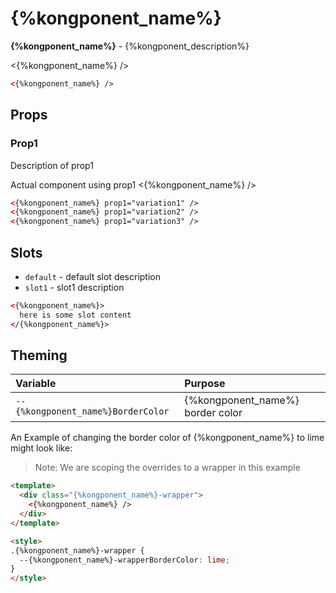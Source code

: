 # {%kongponent_name%}

**{%kongponent_name%}** - {%kongponent_description%}

<{%kongponent_name%} />
```html
<{%kongponent_name%} />
```

## Props
### Prop1
Description of prop1

Actual component using prop1
<{%kongponent_name%} />

```html
<{%kongponent_name%} prop1="variation1" />
<{%kongponent_name%} prop1="variation2" />
<{%kongponent_name%} prop1="variation3" />
```

## Slots
- `default` - default slot description
- `slot1` - slot1 description

```html
<{%kongponent_name%}>
  here is some slot content
</{%kongponent_name%}>
```

## Theming
| Variable | Purpose
|:-------- |:-------
| `--{%kongponent_name%}BorderColor `| {%kongponent_name%} border color


An Example of changing the border color of {%kongponent_name%} to lime might look
like:

> Note: We are scoping the overrides to a wrapper in this example

<template>
  <div class="{%kongponent_name%}-wrapper">
    <{%kongponent_name%} />
  </div>
</template>

```html
<template>
  <div class="{%kongponent_name%}-wrapper">
    <{%kongponent_name%} />
  </div>
</template>

<style>
.{%kongponent_name%}-wrapper {
  --{%kongponent_name%}-wrapperBorderColor: lime;
}
</style>
```

<style lang="scss">
.{%kongponent_name%}-wrapper {
  --{%kongponent_name%}-wrapperBorderColor: lime;
}
</style>
